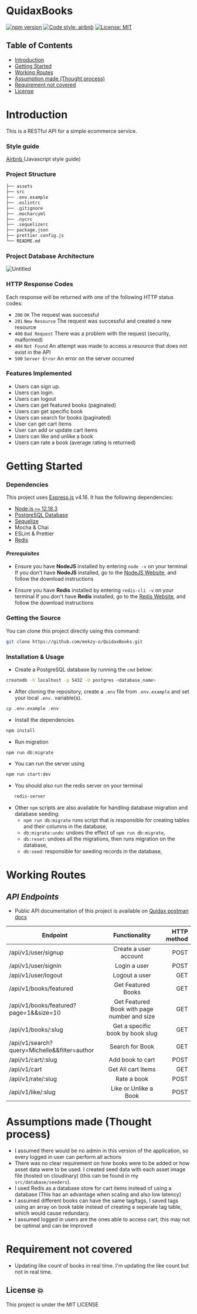 # QuidaxBooks

[![npm version](https://badge.fury.io/js/express.svg)](https://badge.fury.io/js/express)
[![Code style: airbnb](https://img.shields.io/badge/code%20style-airbnb-blue.svg?style=flat-square)](https://github.com/airbnb/javascript)
[![License: MIT](https://img.shields.io/badge/License-MIT-green.svg)](https://opensource.org/licenses/MIT)

## Table of Contents

- [Introduction](#introduction)
- [Getting Started](#features-implemented)
- [Working Routes](#working-routes)
- [Assumption made (Thought process)](#assumptions-made(thought-process))
- [Requirement not covered](#requirement-not-covered)
- [License](#license)

# Introduction

This is a RESTful API for a simple ecommerce service. 
### **Style guide**

[Airbnb ](https://github.com/airbnb/javascript)(Javascript style guide)

### Project Structure

```bash
├── assets
├── src
├── .env.example
├── .eslintrc
├── .gitignore
├── .mocharcyml
├── .nycrc
├── .sequelizerc
├── package.json
├── prettier.config.js
└── README.md
```

### Project Database Architecture

![Untitled](https://user-images.githubusercontent.com/40548599/131268589-443e0b34-3415-4e29-9c07-135d2ddd5b01.png)

### HTTP Response Codes

Each response will be returned with one of the following HTTP status codes:

- `200` `OK` The request was successful
- `201` `New Resource` The request was successful and created a new resource
- `400` `Bad Request` There was a problem with the request (security, malformed)
- `404` `Not Found` An attempt was made to access a resource that does not exist in the API
- `500` `Server Error` An error on the server occurred

### Features Implemented

- Users can sign up.
- Users can login.
- Users can logout
- Users can get featured books (paginated)
- Users can get specific book
- Users can search for books (paginated)
- User can get cart items
- User can add or update cart items
- Users can like and unlike a book
- Users can rate a book (average rating is returned)


# Getting Started

### Dependencies

This project uses [Express.js](https://expressjs.com/) v4.16. It has the following dependencies:

- [Node.js `>=` 12.18.3](https://nodejs.org/en/download)
- [PostgreSQL Database](https://www.postgresql.org/download/)
- [Sequelize]((https://www.postgresql.org/download/))
- Mocha & Chai
- ESLint & Prettier
- [Redis](redis.io)

#### _Prerequisites_

- Ensure you have **NodeJS** installed by entering `node -v` on your terminal
If you don't have **NodeJS** installed, go to the [NodeJS Website](http://nodejs.org), and follow the download instructions

- Ensure you have **Redis** installed by entering `redis-cli -v` on your terminal
If you don't have **Redis** installed, go to the [Redis Website](http://redis.io), and follow the download instructions

### Getting the Source

You can clone this project directly using this command:

```sh
git clone https://github.com/mekzy-o/QuidaxBooks.git
```

### Installation & Usage

- Create a PostgreSQL database by running the `cmd` below:

```sh
createdb -h localhost -p 5432 -U postgres <database_name>
```

- After cloning the repository, create a `.env` file from `.env.example` and set your local `.env.` variable(s).

```sh
cp .env.example .env
```

- Install the dependencies

```sh
npm install
```

- Run migration

```sh
npm run db:migrate
```

- You can run the server using

```sh
npm run start:dev
```

- You should also run the redis server on your terminal
```sh
   redis-server
```

- Other `npm` scripts are also available for handling database migration and database seeding:
  - `npm run db:migrate` runs script that is responsible for creating tables and their columns in the database,
  - `db:migrate:undo`: undoes the effect of `npm run db:migrate`,
  - `db:reset`: undoes all the migrations, then runs migration on the database,
  - `db:seed`: responsible for seeding records in the database,

# Working Routes

## _API Endpoints_

- Public API documentation of this project is available on [Quidax postman docs](https://documenter.getpostman.com/view/6464518/U16bvUQo)

| Endpoint                                     |                Functionality                | HTTP method |
| -------------------------------------------- | :-----------------------------------------: | ----------: |
| /api/v1/user/signup                          |            Create a user account            |        POST |
| /api/v1/user/signin                          |                Login a user                 |        POST |
| /api/v1/user/logout                          |                Logout a user                |         GET |
| /api/v1/books/featured                       |             Get Featured Books              |         GET |
| /api/v1/books/featured?page=1&&size=10       | Get Featured Book with page number and size |         GET |
| /api/v1/books/:slug                          |      Get a specific book by book slug       |         GET |
| /api/v1/search?query=Michelle&&filter=author |               Search for Book               |         GET |
| /api/v1/cart/:slug                           |              Add book to cart               |        POST |
| /api/v1/cart                                 |             Get All cart Items              |         GET |
| /api/v1/rate/:slug                           |                 Rate a book                 |        POST |
| /api/v1/like/:slug                           |            Like or Unlike a Book            |        POST |

# Assumptions made (Thought process)

- I assumed there would be no admin in this version of the application, so every logged in user can perform all actions
- There was no clear requirement on how books were to be added or how asset data were to be used. I created seed data with each asset image file (hosted on cloudinary) (this can be found in my `src/database/seeders`).
- I used Redis as a database store for cart items instead of using a database (This has an advantage when scaling and also low latency)
- I assumed different books can have the same tag/tags, I saved tags using an array on book table instead of creating a seperate tag table, which would cause redundacy.
- I assumed logged in users are the ones able to access cart, this may not be optimal and can be improved

# Requirement not covered

- Updating like count of books in real time. I'm updating the like count but not in real time.


## License :boom:

This project is under the MIT LICENSE
